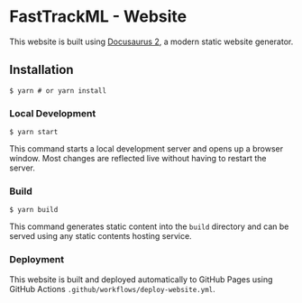 # FastTrackML - Website

This website is built using [Docusaurus 2](https://docusaurus.io/), a modern static website generator.

## Installation

```shell
$ yarn # or yarn install
```

### Local Development

```shell
$ yarn start
```

This command starts a local development server and opens up a browser window. Most changes are reflected live without
having to restart the server.

### Build

```shell
$ yarn build
```

This command generates static content into the `build` directory and can be served using any static contents hosting
service.

### Deployment

This website is built and deployed automatically to GitHub Pages using GitHub
Actions `.github/workflows/deploy-website.yml`.
